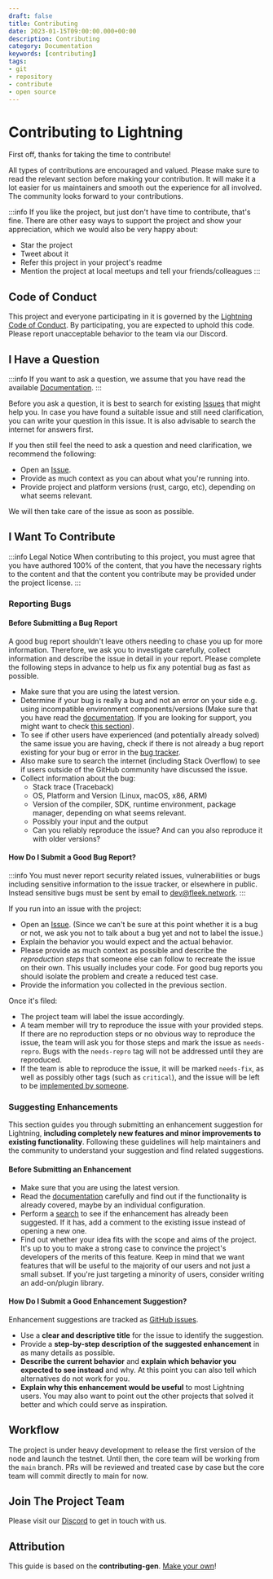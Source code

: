 ```yaml
---
draft: false
title: Contributing
date: 2023-01-15T09:00:00.000+00:00
description: Contributing
category: Documentation
keywords: [contributing]
tags:
- git
- repository
- contribute
- open source
---
```


# Contributing to Lightning

First off, thanks for taking the time to contribute!

All types of contributions are encouraged and valued. Please make sure to read the relevant section before making your contribution. It will make it a lot easier for us maintainers and smooth out the experience for all involved. The community looks forward to your contributions.

:::info
If you like the project, but just don't have time to contribute, that's fine. There are other easy ways to support the project and show your appreciation, which we would also be very happy about:
- Star the project
- Tweet about it
- Refer this project in your project's readme
- Mention the project at local meetups and tell your friends/colleagues
:::

## Code of Conduct

This project and everyone participating in it is governed by the
[Lightning Code of Conduct](https://github.com/fleek-network/lightning/blob/master/CODE_OF_CONDUCT.md).
By participating, you are expected to uphold this code. Please report unacceptable behavior to the team via our Discord.


## I Have a Question

:::info
If you want to ask a question, we assume that you have read the available [Documentation](https://docs.fleek.network).
:::

Before you ask a question, it is best to search for existing [Issues](https://github.com/fleek-network/lightning/issues) that might help you. In case you have found a suitable issue and still need clarification, you can write your question in this issue. It is also advisable to search the internet for answers first.

If you then still feel the need to ask a question and need clarification, we recommend the following:

- Open an [Issue](https://github.com/fleek-network/lightning/issues/new).
- Provide as much context as you can about what you're running into.
- Provide project and platform versions (rust, cargo, etc), depending on what seems relevant.

We will then take care of the issue as soon as possible.

## I Want To Contribute

:::info Legal Notice
When contributing to this project, you must agree that you have authored 100% of the content, that you have the necessary rights to the content and that the content you contribute may be provided under the project license.
:::

### Reporting Bugs

#### Before Submitting a Bug Report

A good bug report shouldn't leave others needing to chase you up for more information. Therefore, we ask you to investigate carefully, collect information and describe the issue in detail in your report. Please complete the following steps in advance to help us fix any potential bug as fast as possible.

- Make sure that you are using the latest version.
- Determine if your bug is really a bug and not an error on your side e.g. using incompatible environment components/versions (Make sure that you have read the [documentation](https://docs.fleek.network). If you are looking for support, you might want to check [this section](#i-have-a-question)).
- To see if other users have experienced (and potentially already solved) the same issue you are having, check if there is not already a bug report existing for your bug or error in the [bug tracker](https://github.com/fleek-network/lightning/issues?q=label%3Abug).
- Also make sure to search the internet (including Stack Overflow) to see if users outside of the GitHub community have discussed the issue.
- Collect information about the bug:
  - Stack trace (Traceback)
  - OS, Platform and Version (Linux, macOS, x86, ARM)
  - Version of the compiler, SDK, runtime environment, package manager, depending on what seems relevant.
  - Possibly your input and the output
  - Can you reliably reproduce the issue? And can you also reproduce it with older versions?

#### How Do I Submit a Good Bug Report?

:::info
You must never report security related issues, vulnerabilities or bugs including sensitive information to the issue tracker, or elsewhere in public. Instead sensitive bugs must be sent by email to [dev@fleek.network](dev@fleek.network).
:::

If you run into an issue with the project:

- Open an [Issue](https://github.com/fleek-network/lightning/issues/new). (Since we can't be sure at this point whether it is a bug or not, we ask you not to talk about a bug yet and not to label the issue.)
- Explain the behavior you would expect and the actual behavior.
- Please provide as much context as possible and describe the *reproduction steps* that someone else can follow to recreate the issue on their own. This usually includes your code. For good bug reports you should isolate the problem and create a reduced test case.
- Provide the information you collected in the previous section.

Once it's filed:

- The project team will label the issue accordingly.
- A team member will try to reproduce the issue with your provided steps. If there are no reproduction steps or no obvious way to reproduce the issue, the team will ask you for those steps and mark the issue as `needs-repro`. Bugs with the `needs-repro` tag will not be addressed until they are reproduced.
- If the team is able to reproduce the issue, it will be marked `needs-fix`, as well as possibly other tags (such as `critical`), and the issue will be left to be [implemented by someone](#your-first-code-contribution).

### Suggesting Enhancements

This section guides you through submitting an enhancement suggestion for Lightning, **including completely new features and minor improvements to existing functionality**. Following these guidelines will help maintainers and the community to understand your suggestion and find related suggestions.

#### Before Submitting an Enhancement

- Make sure that you are using the latest version.
- Read the [documentation](https://docs.fleek.network) carefully and find out if the functionality is already covered, maybe by an individual configuration.
- Perform a [search](https://github.com/fleek-network/lightning/issues) to see if the enhancement has already been suggested. If it has, add a comment to the existing issue instead of opening a new one.
- Find out whether your idea fits with the scope and aims of the project. It's up to you to make a strong case to convince the project's developers of the merits of this feature. Keep in mind that we want features that will be useful to the majority of our users and not just a small subset. If you're just targeting a minority of users, consider writing an add-on/plugin library.

#### How Do I Submit a Good Enhancement Suggestion?

Enhancement suggestions are tracked as [GitHub issues](https://github.com/fleek-network/lightning/issues).

- Use a **clear and descriptive title** for the issue to identify the suggestion.
- Provide a **step-by-step description of the suggested enhancement** in as many details as possible.
- **Describe the current behavior** and **explain which behavior you expected to see instead** and why. At this point you can also tell which alternatives do not work for you.
- **Explain why this enhancement would be useful** to most Lightning users. You may also want to point out the other projects that solved it better and which could serve as inspiration.

## Workflow
The project is under heavy development to release the first version of the node and launch the testnet.  Until then, the core team will be working from the `main` branch.  PRs will be reviewed and treated case by case but the core team will commit directly to main for now. 


## Join The Project Team
Please visit our [Discord](https://discord.gg/fleekxyz) to get in touch with us.

## Attribution
This guide is based on the **contributing-gen**. [Make your own](https://github.com/bttger/contributing-gen)!